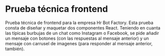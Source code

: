 # Prueba técnica frontend

Prueba técnica de frontend para la empresa Hr Bot Factory. Esta prueba consta de diseñar y maquetar dos componentes React. Teniendo en cuanta las típicas burbujas de un chat como Instagram o Facebook, se pide añadir un mensaje con botones (con las respuestas al mensaje anterior) y un mensaje con carrusel de imagenes (para responder al mensaje anterior, también). 
